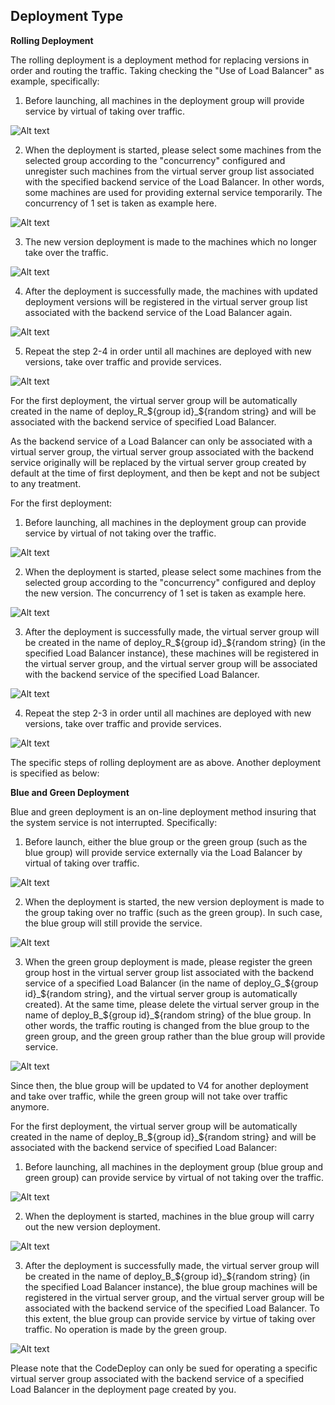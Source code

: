 ## Deployment Type

**Rolling Deployment**

The rolling deployment is a deployment method for replacing versions in order and routing the traffic. Taking checking the "Use of Load Balancer" as example, specifically:

1) Before launching, all machines in the deployment group will provide service by virtual of taking over traffic.

![Alt text](https://github.com/jdcloudcom/cn/blob/codedeploy/image/CodeDeploy/rollingdeploy1.png)

2) When the deployment is started, please select some machines from the selected group according to the "concurrency" configured and unregister such machines from the virtual server group list associated with the specified backend service of the Load Balancer. In other words, some machines are used for providing external service temporarily. The concurrency of 1 set is taken as example here.

![Alt text](https://github.com/jdcloudcom/cn/blob/codedeploy/image/CodeDeploy/rollingdeploy2.png)

3) The new version deployment is made to the machines which no longer take over the traffic.

![Alt text](https://github.com/jdcloudcom/cn/blob/codedeploy/image/CodeDeploy/rollingdeploy3.png)

4) After the deployment is successfully made, the machines with updated deployment versions will be registered in the virtual server group list associated with the backend service of the Load Balancer again.

![Alt text](https://github.com/jdcloudcom/cn/blob/codedeploy/image/CodeDeploy/rollingdeploy4.png)

5) Repeat the step 2-4 in order until all machines are deployed with new versions, take over traffic and provide services.

![Alt text](https://github.com/jdcloudcom/cn/blob/codedeploy/image/CodeDeploy/rollingdeploy5.png)


For the first deployment, the virtual server group will be automatically created in the name of deploy_R_\${group id}_${random string} and will be associated with the backend service of specified Load Balancer.

As the backend service of a Load Balancer can only be associated with a virtual server group, the virtual server group associated with the backend service originally will be replaced by the virtual server group created by default at the time of first deployment, and then be kept and not be subject to any treatment.

For the first deployment:

1) Before launching, all machines in the deployment group can provide service by virtual of not taking over the traffic.

![Alt text](https://github.com/jdcloudcom/cn/blob/codedeploy/image/CodeDeploy/rollingdeploy6.png)

2) When the deployment is started, please select some machines from the selected group according to the "concurrency" configured and deploy the new version. The concurrency of 1 set is taken as example here.

![Alt text](https://github.com/jdcloudcom/cn/blob/codedeploy/image/CodeDeploy/rollingdeploy7.png)

3) After the deployment is successfully made, the virtual server group will be created in the name of deploy_R_\${group id}_${random string} (in the specified Load Balancer instance), these machines will be registered in the virtual server group, and the virtual server group will be associated with the backend service of the specified Load Balancer.

![Alt text](https://github.com/jdcloudcom/cn/blob/codedeploy/image/CodeDeploy/rollingdeploy8.png)

4) Repeat the step 2-3 in order until all machines are deployed with new versions, take over traffic and provide services.

![Alt text](https://github.com/jdcloudcom/cn/blob/codedeploy/image/CodeDeploy/rollingdeploy9.png)

The specific steps of rolling deployment are as above. Another deployment is specified as below:

**Blue and Green Deployment**

Blue and green deployment is an on-line deployment method insuring that the system service is not interrupted. Specifically:

1) Before launch, either the blue group or the green group (such as the blue group) will provide service externally via the Load Balancer by virtual of taking over traffic.

![Alt text](https://github.com/jdcloudcom/cn/blob/codedeploy/image/CodeDeploy/bluegreendeploy1.png)

2) When the deployment is started, the new version deployment is made to the group taking over no traffic (such as the green group). In such case, the blue group will still provide the service.

![Alt text](https://github.com/jdcloudcom/cn/blob/codedeploy/image/CodeDeploy/bluegreendeploy2.png)

3) When the green group deployment is made, please register the green group host in the virtual server group list associated with the backend service of a specified Load Balancer (in the name of deploy_G_\${group id}\_\${random string}, and the virtual server group is automatically created). At the same time, please delete the virtual server group in the name of deploy_B_\${group id}_${random string} of the blue group. In other words, the traffic routing is changed from the blue group to the green group, and the green group rather than the blue group will provide service.

![Alt text](https://github.com/jdcloudcom/cn/blob/codedeploy/image/CodeDeploy/bluegreendeploy3.png)

Since then, the blue group will be updated to V4 for another deployment and take over traffic, while the green group will not take over traffic anymore.

For the first deployment, the virtual server group will be automatically created in the name of deploy_B_\${group id}_${random string} and will be associated with the backend service of specified Load Balancer:

1) Before launching, all machines in the deployment group (blue group and green group) can provide service by virtual of not taking over the traffic.

![Alt text](https://github.com/jdcloudcom/cn/blob/codedeploy/image/CodeDeploy/bluegreendeploy4.png)

2) When the deployment is started, machines in the blue group will carry out the new version deployment.

![Alt text](https://github.com/jdcloudcom/cn/blob/codedeploy/image/CodeDeploy/bluegreendeploy5.png)

3) After the deployment is successfully made, the virtual server group will be created in the name of deploy_B_\${group id}_${random string} (in the specified Load Balancer instance), the blue group machines will be registered in the virtual server group, and the virtual server group will be associated with the backend service of the specified Load Balancer. To this extent, the blue group can provide service by virtue of taking over traffic. No operation is made by the green group.

![Alt text](https://github.com/jdcloudcom/cn/blob/codedeploy/image/CodeDeploy/bluegreendeploy6.png)


Please note that the CodeDeploy can only be sued for operating a specific virtual server group associated with the backend service of a specified Load Balancer in the deployment page created by you.
